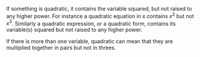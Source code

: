 If something is quadratic, it contains the variable squared, but not
raised to any higher power. For instance a quadratic equation in x
contains $x^{2}$ but not $x^{3}$. Similarly a quadratic expression, or a
quadratic form, contains its variable(s) squared but not raised to any
higher power.

If there is more than one variable, quadratic can mean that they are
multiplied together in pairs but not in threes.
